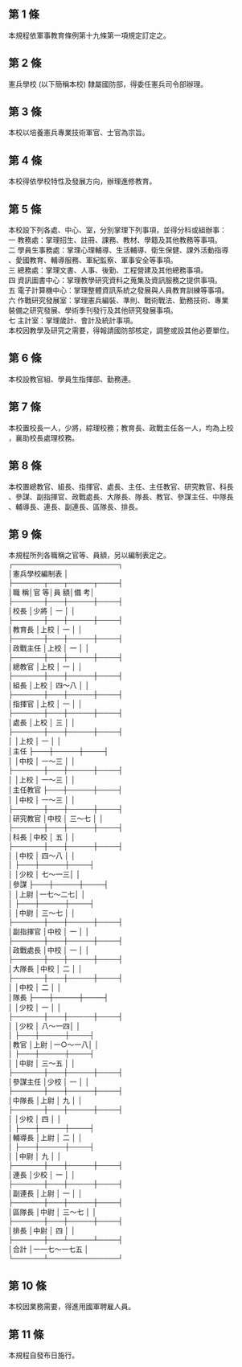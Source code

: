 第 1 條
-------
本規程依軍事教育條例第十九條第一項規定訂定之。

第 2 條
-------
憲兵學校 (以下簡稱本校) 隸屬國防部，得委任憲兵司令部辦理。

第 3 條
-------
本校以培養憲兵專業技術軍官、士官為宗旨。

第 4 條
-------
本校得依學校特性及發展方向，辦理進修教育。

第 5 條
-------
本校設下列各處、中心、室，分別掌理下列事項，並得分科或組辦事：  
一  教務處：掌理招生、註冊、課務、教材、學籍及其他教務等事項。  
二  學員生事務處：掌理心理輔導、生活輔導、衛生保健、課外活動指導  
    、愛國教育、輔導服務、軍紀監察、軍事安全等事項。  
三  總務處：掌理文書、人事、後勤、工程營建及其他總務事項。  
四  資訊圖書中心：掌理教學研究資料之蒐集及資訊服務之提供事項。  
五  電子計算機中心：掌理整體資訊系統之發展與人員教育訓練等事項。  
六  作戰研究發展室：掌理憲兵編裝、準則、戰術戰法、勤務技術、專業  
    裝備之研究發展、學術季刊發行及其他研究發展事項。  
七  主計室：掌理歲計、會計及統計事項。  
本校因教學及研究之需要，得報請國防部核定，調整或設其他必要單位。

第 6 條
-------
本校設教官組、學員生指揮部、勤務連。

第 7 條
-------
本校置校長一人，少將，綜理校務；教育長、政戰主任各一人，均為上校  
，襄助校長處理校務。

第 8 條
-------
本校置總教官、組長、指揮官、處長、主任、主任教官、研究教官、科長  
、參謀、副指揮官、政戰處長、大隊長、隊長、教官、參謀主任、中隊長  
、輔導長、連長、副連長、區隊長、排長。

第 9 條
-------
本規程所列各職稱之官等、員額，另以編制表定之。  
┌─────────────────────┐  
│憲兵學校編制表                            │  
├──────┬───┬─────┬────┤  
│職        稱│官  等│員      額│備    考│  
├──────┼───┼─────┼────┤  
│校長        │少將  │    一    │        │  
├──────┼───┼─────┼────┤  
│教育長      │上校  │    一    │        │  
├──────┼───┼─────┼────┤  
│政戰主任    │上校  │    一    │        │  
├──────┼───┼─────┼────┤  
│總教官      │上校  │    一    │        │  
├──────┼───┼─────┼────┤  
│組長        │上校  │  四～八  │        │  
├──────┼───┼─────┼────┤  
│指揮官      │上校  │    一    │        │  
├──────┼───┼─────┼────┤  
│處長        │上校  │    三    │        │  
├──────┼───┼─────┼────┤  
│            │上校  │    一    │        │  
│主任        ├───┼─────┼────┤  
│            │中校  │  一～三  │        │  
├──────┼───┼─────┼────┤  
│            │上校  │  一～三  │        │  
│主任教官    ├───┼─────┼────┤  
│            │中校  │  一～三  │        │  
├──────┼───┼─────┼────┤  
│研究教官    │中校  │  三～七  │        │  
├──────┼───┼─────┼────┤  
│科長        │中校  │    五    │        │  
├──────┼───┼─────┼────┤  
│            │中校  │  四～八  │        │  
│            ├───┼─────┼────┤  
│            │少校  │  七～一三│        │  
│參謀        ├───┼─────┼────┤  
│            │上尉  │一七～二七│        │  
│            ├───┼─────┼────┤  
│            │中尉  │  三～七  │        │  
├──────┼───┼─────┼────┤  
│副指揮官    │中校  │    一    │        │  
├──────┼───┼─────┼────┤  
│政戰處長    │中校  │    一    │        │  
├──────┼───┼─────┼────┤  
│大隊長      │中校  │    二    │        │  
├──────┼───┼─────┼────┤  
│            │中校  │    二    │        │  
│隊長        ├───┼─────┼────┤  
│            │少校  │    一    │        │  
├──────┼───┼─────┼────┤  
│            │少校  │  八～一四│        │  
│            ├───┼─────┼────┤  
│教官        │上尉  │一○～一八│        │  
│            ├───┼─────┼────┤  
│            │中尉  │  三～五  │        │  
├──────┼───┼─────┼────┤  
│參謀主任    │少校  │    一    │        │  
├──────┼───┼─────┼────┤  
│中隊長      │上尉  │    九    │        │  
├──────┼───┼─────┼────┤  
│            │少校  │    四    │        │  
│            ├───┼─────┼────┤  
│輔導長      │上尉  │    二    │        │  
│            ├───┼─────┼────┤  
│            │中尉  │    九    │        │  
├──────┼───┼─────┼────┤  
│連長        │少校  │    一    │        │  
├──────┼───┼─────┼────┤  
│副連長      │上尉  │    一    │        │  
├──────┼───┼─────┼────┤  
│區隊長      │中尉  │  三～七  │        │  
├──────┼───┼─────┼────┤  
│排長        │中尉  │    四    │        │  
├──────┼───┴─────┴────┤  
│合計        │一一七～一七五              │  
└──────┴──────────────┘

第 10 條
--------
本校因業務需要，得進用國軍聘雇人員。

第 11 條
--------
本規程自發布日施行。

